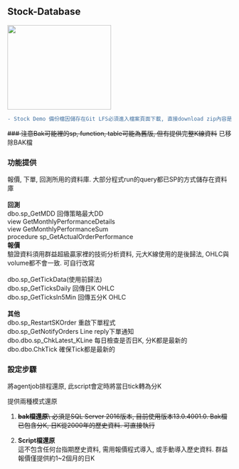 ## Stock-Database
<img src="https://d1.awsstatic.com/logos/partners/microsoft/logo-SQLServer-vert.c0cb0df0cd1d6c8469d792abb5929239da36611a.png" width="233" height="190">

```diff 
- Stock Demo 備份檔因儲存在Git LFS必須進入檔案頁面下載, 直接download zip內容是空的 
```
~~### 注意Bak可能裡的sp, function, table可能為舊版, 但有提供完整K線資料~~
已移除BAK檔

### 功能提供
報價, 下單, 回測所用的資料庫. 大部分程式run的query都已SP的方式儲存在資料庫\
\
**回測**\
dbo.sp_GetMDD 回傳策略最大DD\
view GetMonthlyPerformanceDetails\
view GetMonthlyPerformanceSum\
procedure sp_GetActualOrderPerformance
\
**報價**\
驗證資料須用群益超級贏家裡的技術分析資料, 元大K線使用的是後歸法, OHLC與volume都不會一致. 可自行改寫\
\
dbo.sp_GetTickData(使用前歸法)\
dbo.sp_GetTicksDaily 回傳日K OHLC\
dbo.sp_GetTicksIn5Min 回傳五分K OHLC\
\
**其他**\
dbo.sp_RestartSKOrder 重啟下單程式\
dbo.sp_GetNotifyOrders Line reply下單通知\
dbo.dbo.sp_ChkLatest_KLine 每日檢查是否日K, 分K都是最新的\
dbo.dbo.ChkTick 確保Tick都是最新的

### 設定步驟
將agentjob排程還原, 此script會定時將當日tick轉為分K


提供兩種模式還原

1. ~~**bak檔還原**\ 
   必須是SQL Server 2016版本, 目前使用版本13.0.4001.0. Bak檔已包含分K, 日K從2000年的歷史資料. 可直接執行~~

2. **Script檔還原**\
   這不包含任何台指期歷史資料, 需用報價程式導入, 或手動導入歷史資料. 群益報價僅提供約1~2個月的日K
